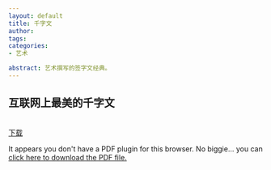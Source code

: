 ```yaml
---
layout: default
title: 千字文
author: 
tags: 
categories:
- 艺术

abstract: 艺术撰写的签字文经典。
---
```


<h2>互联网上最美的千字文</h2>
<br><a href="http://www.cnv4.com/images/The Thousand Character Classic.pdf">下载</a>
<object data="http://www.cnv4.com/images/The Thousand Character Classic.pdf" type="application/pdf" width="100%" height="800px"> 
  <p>It appears you don't have a PDF plugin for this browser.
   No biggie... you can <a href="resume.pdf">click here to
  download the PDF file.</a></p>  
</object>
